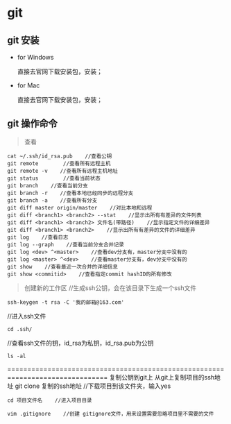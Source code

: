 # git
## git 安装
- for Windows

  直接去官网下载安装包，安装；

- for Mac

  直接去官网下载安装包，安装；

## git 操作命令

> 查看
```
cat ~/.ssh/id_rsa.pub    //查看公钥
git remote        //查看所有远程主机
git remote -v    //查看所有远程主机地址
git status        //查看当前状态
git branch    //查看当前分支
git branch -r    //查看本地已经同步的远程分支
git branch -a    //查看所有分支
git diff master origin/master    //对比本地和远程
git diff <branch1> <branch2> --stat    //显示出所有有差异的文件列表
git diff <branch1> <branch2> 文件名(带路径)    //显示指定文件的详细差异
git diff <branch1> <branch2>    //显示出所有有差异的文件的详细差异
git log    //查看日志
git log --graph    //查看当前分支合并记录
git log <dev> ^<master>    //查看dev分支有，master分支中没有的
git log <master> ^<dev>    //查看master分支有，dev分支中没有的
git show    //查看最近一次合并的详细信息
git show <commitid>    //查看指定commit hashID的所有修改
```

> 创建新的工作区
//生成ssh公钥，会在该目录下生成一个ssh文件
```
ssh-keygen -t rsa -C '我的邮箱@163.com'
```
//进入ssh文件
```
cd .ssh/
```
//查看ssh文件的钥，id_rsa为私钥，id_rsa.pub为公钥
```
ls -al
```
===============================================================================
复制公钥到git上
从git上复制项目的ssh地址
git clone 复制的ssh地址    //下载项目到该文件夹，输入yes
```
cd 项目文件名    //进入项目目录
```
```
vim .gitignore    //创建 gitignore文件，用来设置需要忽略项目里不需要的文件
```
